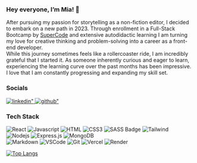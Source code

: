 ### Hey everyone, I’m Mia! 👋
After pursuing my passion for storytelling as a non-fiction editor, I decided to embark on a new path in 2023. Through enrollment in a Full-Stack Bootcamp by <a href="https://www.super-code.de/">SuperCode</a> and extensive autodidactic learning I am turning my love for creative thinking and problem-solving into a career as a front-end developer. 
<br>
While this journey sometimes feels like a rollercoaster ride, I am incredibly grateful that I started it. As someone inherently curious and eager to learn, experiencing the learning curve over the past months has been impressive. I love that I am constantly progressing and expanding my skill set.


### Socials
<a href="https://www.linkedin.com/in/ann-marie-mia-mecklenburg-99756016a/" target="_blank">
  <img src=https://img.shields.io/badge/linkedin-%231E77B5.svg?&style=for-the-badge&logo=linkedin&logoColor=white alt=linkedin" />
</a>        
<a href="https://github.com/MiaMarmeladenbrot" target="_blank">
  <img src=https://img.shields.io/badge/github-%2324292e.svg?&style=for-the-badge&logo=github&logoColor=white alt=github" />
</a>

### Tech Stack
![React](https://img.shields.io/badge/-React-09131B?style=for-the-badge&logo=react&logoColor=61DBFB)
![Javascript](https://img.shields.io/badge/Javascript-09131B?style=for-the-badge&logo=javascript)
![HTML](https://img.shields.io/badge/HTML5-09131B?style=for-the-badge&logo=html5)
![CSS3](https://img.shields.io/badge/CSS3-09131B?style=for-the-badge&logo=css3&logoColor=1572B6)
![SASS Badge](https://img.shields.io/badge/Sass-09131B?style=for-the-badge&logo=sass)
![Tailwind](https://img.shields.io/badge/Tailwind_CSS-09131B?style=for-the-badge&logo=tailwindcss&)
<br/>
![Nodejs](https://img.shields.io/badge/Nodejs-09131B?style=for-the-badge&logo=node.js&logoColor=3C873A)
![Express.js](https://img.shields.io/badge/Express.js-09131B?style=for-the-badge&logo=express&logoColor=white)
![MongoDB](https://img.shields.io/badge/MongoDB-09131B?style=for-the-badge&logo=mongodb)
<br/>
![Markdown](https://img.shields.io/badge/Markdown-09131B?style=for-the-badge&logo=markdown&logoColor=white)
![VSCode](https://img.shields.io/badge/Visual_Studio-09131B?style=for-the-badge&logo=visual%20studio&logoColor=005BA4)
![Git](https://img.shields.io/badge/Git-09131B?style=for-the-badge&logo=git)
![Vercel](https://img.shields.io/badge/Vercel-09131B?style=for-the-badge&logo=Vercel&logoColor=white)
![Render](https://img.shields.io/badge/Render-09131B?style=for-the-badge&logo=Render&logoColor=white)

[![Top Langs](https://github-readme-stats.vercel.app/api/top-langs/?username=miamarmeladenbrot&layout=donut-vertical)](https://github.com/anuraghazra/github-readme-stats)

<!--### GitHub Stats
![My GitHub stats](https://github-readme-stats.vercel.app/api?username=miamarmeladenbrot&show_icons=true&theme=radical) -->

